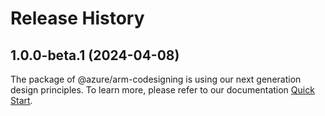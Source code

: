 # Release History
    
## 1.0.0-beta.1 (2024-04-08)

The package of @azure/arm-codesigning is using our next generation design principles. To learn more, please refer to our documentation [Quick Start](https://aka.ms/js-track2-quickstart).
